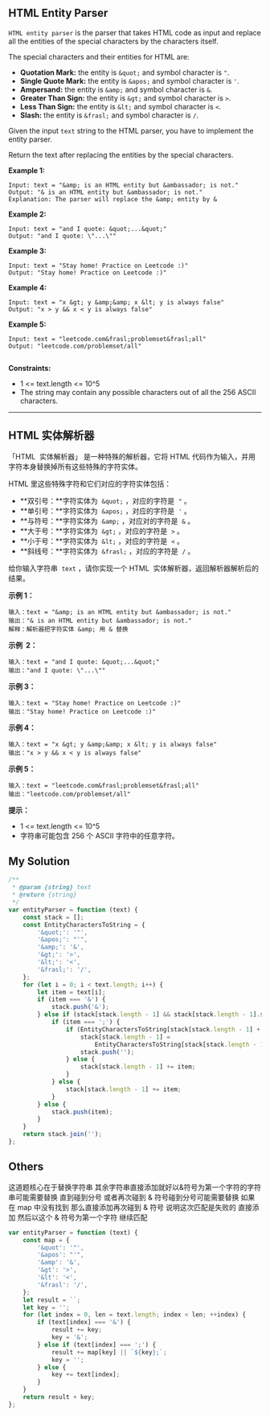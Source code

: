 ## HTML Entity Parser

`HTML entity parser` is the parser that takes HTML code as input and replace all the entities of the special characters by the characters itself.

The special characters and their entities for HTML are:

-   **Quotation Mark:** the entity is `&quot;` and symbol character is `"`.
-   **Single Quote Mark:** the entity is `&apos;` and symbol character is `'`.
-   **Ampersand:** the entity is `&amp;` and symbol character is `&`.
-   **Greater Than Sign:** the entity is `&gt;` and symbol character is `>`.
-   **Less Than Sign:** the entity is `&lt;` and symbol character is `<`.
-   **Slash:** the entity is `&frasl;` and symbol character is `/`.

Given the input `text` string to the HTML parser, you have to implement the entity parser.

Return the text after replacing the entities by the special characters.

**Example 1:**

    Input: text = "&amp; is an HTML entity but &ambassador; is not."
    Output: "& is an HTML entity but &ambassador; is not."
    Explanation: The parser will replace the &amp; entity by &

**Example 2:**

    Input: text = "and I quote: &quot;...&quot;"
    Output: "and I quote: \"...\""

**Example 3:**

    Input: text = "Stay home! Practice on Leetcode :)"
    Output: "Stay home! Practice on Leetcode :)"

**Example 4:**

    Input: text = "x &gt; y &amp;&amp; x &lt; y is always false"
    Output: "x > y && x < y is always false"

**Example 5:**

    Input: text = "leetcode.com&frasl;problemset&frasl;all"
    Output: "leetcode.com/problemset/all"
     

**Constraints:**

-   1 <= text.length <= 10^5
-   The string may contain any possible characters out of all the 256 ASCII characters.

---

## HTML 实体解析器

「HTML  实体解析器」 是一种特殊的解析器，它将 HTML 代码作为输入，并用字符本身替换掉所有这些特殊的字符实体。

HTML 里这些特殊字符和它们对应的字符实体包括：

-   **双引号：**字符实体为  `&quot;` ，对应的字符是  `"` 。
-   **单引号：**字符实体为  `&apos;` ，对应的字符是  `'` 。
-   **与符号：**字符实体为  `&amp;` ，对应对的字符是  `&` 。
-   **大于号：**字符实体为  `&gt;` ，对应的字符是  `>` 。
-   **小于号：**字符实体为  `&lt;` ，对应的字符是  `<` 。
-   **斜线号：**字符实体为  `&frasl;` ，对应的字符是  `/` 。

给你输入字符串  `text` ，请你实现一个 HTML  实体解析器，返回解析器解析后的结果。

**示例 1：**

    输入：text = "&amp; is an HTML entity but &ambassador; is not."
    输出："& is an HTML entity but &ambassador; is not."
    解释：解析器把字符实体 &amp; 用 & 替换

**示例  2：**

    输入：text = "and I quote: &quot;...&quot;"
    输出："and I quote: \"...\""

**示例 3：**

    输入：text = "Stay home! Practice on Leetcode :)"
    输出："Stay home! Practice on Leetcode :)"

**示例 4：**

    输入：text = "x &gt; y &amp;&amp; x &lt; y is always false"
    输出："x > y && x < y is always false"

**示例 5：**

    输入：text = "leetcode.com&frasl;problemset&frasl;all"
    输出："leetcode.com/problemset/all"

**提示：**

-   1 <= text.length <= 10^5
-   字符串可能包含 256 个 ASCII 字符中的任意字符。

## My Solution

```javascript
/**
 * @param {string} text
 * @return {string}
 */
var entityParser = function (text) {
    const stack = [];
    const EntityCharactersToString = {
        '&quot;': '"',
        '&apos;': "'",
        '&amp;': '&',
        '&gt;': '>',
        '&lt;': '<',
        '&frasl;': '/',
    };
    for (let i = 0; i < text.length; i++) {
        let item = text[i];
        if (item === '&') {
            stack.push('&');
        } else if (stack[stack.length - 1] && stack[stack.length - 1].startsWith('&')) {
            if (item === ';') {
                if (EntityCharactersToString[stack[stack.length - 1] + ';']) {
                    stack[stack.length - 1] =
                        EntityCharactersToString[stack[stack.length - 1] + ';'];
                    stack.push('');
                } else {
                    stack[stack.length - 1] += item;
                }
            } else {
                stack[stack.length - 1] += item;
            }
        } else {
            stack.push(item);
        }
    }
    return stack.join('');
};
```

## Others

这道题核心在于替换字符串 其余字符串直接添加就好以&符号为第一个字符的字符串可能需要替换 直到碰到分号 或者再次碰到 & 符号碰到分号可能需要替换 如果在 map 中没有找到 那么直接添加再次碰到 & 符号 说明这次匹配是失败的 直接添加 然后以这个 & 符号为第一个字符 继续匹配

```javascript
var entityParser = function (text) {
    const map = {
        '&quot': '"',
        '&apos': "'",
        '&amp': '&',
        '&gt': '>',
        '&lt': '<',
        '&frasl': '/',
    };
    let result = ``;
    let key = '';
    for (let index = 0, len = text.length; index < len; ++index) {
        if (text[index] === '&') {
            result += key;
            key = '&';
        } else if (text[index] === ';') {
            result += map[key] || `${key};`;
            key = '';
        } else {
            key += text[index];
        }
    }
    return result + key;
};
```
